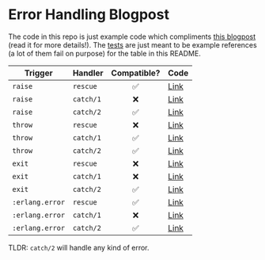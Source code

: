 # Error Handling Blogpost

The code in this repo is just example code which compliments [this blogpost](https://medium.com/@tylerpachal/error-handling-in-elixir-rescue-vs-catch-946e052db97b) (read it for more details!).  The [tests](test/scenarios_test.exs) are just meant to be example references (a lot of them fail on purpose) for the table in this README.

Trigger | Handler | Compatible? | Code
--- | --- | :---: | ---
`raise` | `rescue` | ✅ | [Link](https://github.com/TylerPachal/elixir-error-handling-blogpost/blob/master/test/scenarios_test.exs#L56-L65)
`raise` | `catch/1` | ❌ | [Link](https://github.com/TylerPachal/elixir-error-handling-blogpost/blob/master/test/scenarios_test.exs#L103-L112)
`raise` | `catch/2` | ✅ | [Link](https://github.com/TylerPachal/elixir-error-handling-blogpost/blob/master/test/scenarios_test.exs#L13-L21)
`throw` | `rescue` | ❌ | [Link](https://github.com/TylerPachal/elixir-error-handling-blogpost/blob/master/test/scenarios_test.exs#L67-L76)
`throw` | `catch/1` | ✅ | [Link](https://github.com/TylerPachal/elixir-error-handling-blogpost/blob/master/test/scenarios_test.exs#L114-L122)
`throw` | `catch/2` | ✅ | [Link](https://github.com/TylerPachal/elixir-error-handling-blogpost/blob/master/test/scenarios_test.exs#L23-L31)
`exit` | `rescue` | ❌ | [Link](https://github.com/TylerPachal/elixir-error-handling-blogpost/blob/master/test/scenarios_test.exs#L78-L87)
`exit` | `catch/1` | ❌ | [Link](https://github.com/TylerPachal/elixir-error-handling-blogpost/blob/master/test/scenarios_test.exs#L124-L133)
`exit` | `catch/2` | ✅ | [Link](https://github.com/TylerPachal/elixir-error-handling-blogpost/blob/master/test/scenarios_test.exs#L33-L41)
`:erlang.error` | `rescue` | ✅ | [Link](https://github.com/TylerPachal/elixir-error-handling-blogpost/blob/master/test/scenarios_test.exs#L89-L98)
`:erlang.error` | `catch/1` | ❌ | [Link](https://github.com/TylerPachal/elixir-error-handling-blogpost/blob/master/test/scenarios_test.exs#L135-L144)
`:erlang.error` | `catch/2` | ✅ | [Link](https://github.com/TylerPachal/elixir-error-handling-blogpost/blob/master/test/scenarios_test.exs#L43-L52)

TLDR: `catch/2` will handle any kind of error.
